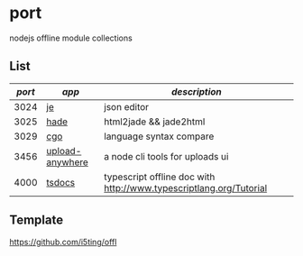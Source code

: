 # port

nodejs offline module collections

## List

| *port* | *app* | *description* |
|---------|-------|--------------|
| 3024 | [je](https://github.com/i5ting/je) | json editor |
| 3025 | [hade](https://github.com/i5ting/hade) | html2jade && jade2html |
| 3029 | [cgo](https://github.com/i5ting/cgo) | language syntax compare |
| 3456 | [upload-anywhere](https://github.com/i5ting/upload-anywhere) | a node cli tools for uploads ui |
| 4000 | [tsdocs](https://github.com/i5ting/tsdocs) | typescript offline doc with http://www.typescriptlang.org/Tutorial |

## Template

https://github.com/i5ting/offl
